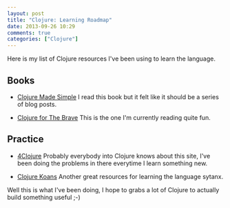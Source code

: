 ```yaml
---
layout: post
title: "Clojure: Learning Roadmap"
date: 2013-09-26 10:29
comments: true
categories: ["Clojure"]
---
```


Here is my list of Clojure resources I've been using to learn the language.

## Books 

* [Clojure Made Simple](http://clojure.jr0cket.co.uk/) I read this book but it
  felt like it should be a series of blog posts.

* [Clojure for The Brave](http://www.braveclojure.com/) This is the one I'm
  currently reading quite fun.

## Practice

* [4Clojure](http://4clojure.com) Probably everybody into Clojure knows about
  this site, I've been doing the problems in there everytime I learn something
  new.

* [Clojure Koans](https://github.com/functional-koans/clojure-koans) Another
  great resources for learning the language sytanx.

Well this is what I've been doing, I hope to grabs a lot of Clojure to actually
build something useful ;-)
